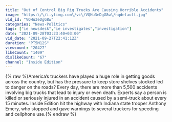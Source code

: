 ```yaml
---
title: "Out of Control Big Rig Trucks Are Causing Horrible Accidents"
image: "https:\/\/i.ytimg.com\/vi\/VQHu3eDgG8w\/hqdefault.jpg"
vid_id: "VQHu3eDgG8w"
categories: "News-Politics"
tags: ["ie newsdesk","ie investigates","investigation"]
date: "2021-09-28T03:23:40+03:00"
vid_date: "2021-09-27T22:41:12Z"
duration: "PT5M12S"
viewcount: "20427"
likeCount: "1409"
dislikeCount: "67"
channel: "Inside Edition"
---
```

{% raw %}America’s truckers have played a huge role in getting goods across the country, but has the pressure to keep store shelves stocked led to danger on the roads? Every day, there are more than 5,500 accidents involving big trucks that lead to injury or even death. Experts say a person is killed or seriously injured in an accident caused by a semi-truck about every 15 minutes. Inside Edition hit the highway with Indiana state trooper Anthony Emery, who stopped and gave warnings to several truckers for speeding and cellphone use.{% endraw %}
